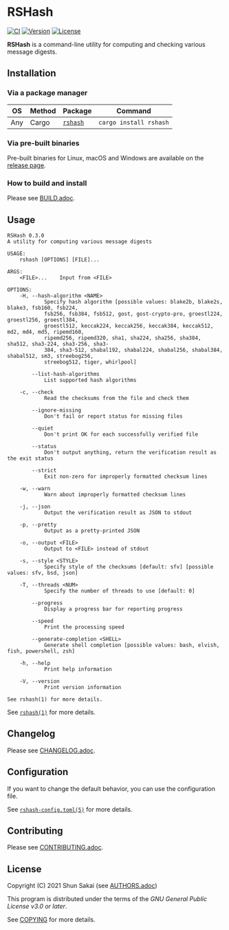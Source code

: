 # RSHash

[![CI](https://github.com/sorairolake/rshash/workflows/CI/badge.svg)](https://github.com/sorairolake/rshash/actions?query=workflow%3ACI)
[![Version](https://img.shields.io/crates/v/rshash)](https://crates.io/crates/rshash)
[![License](https://img.shields.io/crates/l/rshash)](https://www.gnu.org/licenses/gpl-3.0.html)

**RSHash** is a command-line utility for computing and checking various message
digests.

## Installation

### Via a package manager

| OS  | Method | Package                                     | Command                |
| --- | ------ | ------------------------------------------- | ---------------------- |
| Any | Cargo  | [`rshash`](https://crates.io/crates/rshash) | `cargo install rshash` |

### Via pre-built binaries

Pre-built binaries for Linux, macOS and Windows are available on the
[release page](https://github.com/sorairolake/rshash/releases).

### How to build and install

Please see [BUILD.adoc](BUILD.adoc).

## Usage

```text
RSHash 0.3.0
A utility for computing various message digests

USAGE:
    rshash [OPTIONS] [FILE]...

ARGS:
    <FILE>...    Input from <FILE>

OPTIONS:
    -H, --hash-algorithm <NAME>
            Specify hash algorithm [possible values: blake2b, blake2s, blake3, fsb160, fsb224,
            fsb256, fsb384, fsb512, gost, gost-crypto-pro, groestl224, groestl256, groestl384,
            groestl512, keccak224, keccak256, keccak384, keccak512, md2, md4, md5, ripemd160,
            ripemd256, ripemd320, sha1, sha224, sha256, sha384, sha512, sha3-224, sha3-256, sha3-
            384, sha3-512, shabal192, shabal224, shabal256, shabal384, shabal512, sm3, streebog256,
            streebog512, tiger, whirlpool]

        --list-hash-algorithms
            List supported hash algorithms

    -c, --check
            Read the checksums from the file and check them

        --ignore-missing
            Don't fail or report status for missing files

        --quiet
            Don't print OK for each successfully verified file

        --status
            Don't output anything, return the verification result as the exit status

        --strict
            Exit non-zero for improperly formatted checksum lines

    -w, --warn
            Warn about improperly formatted checksum lines

    -j, --json
            Output the verification result as JSON to stdout

    -p, --pretty
            Output as a pretty-printed JSON

    -o, --output <FILE>
            Output to <FILE> instead of stdout

    -s, --style <STYLE>
            Specify style of the checksums [default: sfv] [possible values: sfv, bsd, json]

    -T, --threads <NUM>
            Specify the number of threads to use [default: 0]

        --progress
            Display a progress bar for reporting progress

        --speed
            Print the processing speed

        --generate-completion <SHELL>
            Generate shell completion [possible values: bash, elvish, fish, powershell, zsh]

    -h, --help
            Print help information

    -V, --version
            Print version information

See rshash(1) for more details.
```

See [`rshash(1)`](doc/man/man1/rshash.1.adoc) for more details.

## Changelog

Please see [CHANGELOG.adoc](CHANGELOG.adoc).

## Configuration

If you want to change the default behavior, you can use the configuration file.

See [`rshash-config.toml(5)`](doc/man/man5/rshash-config.toml.5.adoc) for more
details.

## Contributing

Please see [CONTRIBUTING.adoc](CONTRIBUTING.adoc).

## License

Copyright (C) 2021 Shun Sakai (see [AUTHORS.adoc](AUTHORS.adoc))

This program is distributed under the terms of the _GNU General Public License
v3.0 or later_.

See [COPYING](COPYING) for more details.
